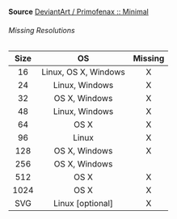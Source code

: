 __Source__ [DeviantArt / Primofenax :: Minimal](http://primofenax.deviantart.com/art/icon-Minimal-Firefox-Icon-313618589)

###### Missing Resolutions
| Size |          OS          | Missing |
|:----:|:--------------------:|:-------:|
|  16  | Linux, OS X, Windows |    X    |
|  24  |    Linux, Windows    |    X    |
|  32  |     OS X, Windows    |    X    |
|  48  |    Linux, Windows    |    X    |
|  64  |         OS X         |    X    |
|  96  |         Linux        |    X    |
|  128 |     OS X, Windows    |    X    |
|  256 |     OS X, Windows    |         |
|  512 |         OS X         |    X    |
| 1024 |         OS X         |    X    |
|  SVG |   Linux [optional]   |    X    |